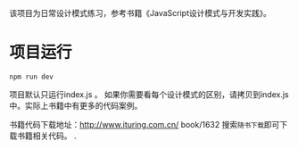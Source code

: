 该项目为日常设计模式练习，参考书籍《JavaScript设计模式与开发实践》。


# 项目运行
```
npm run dev
```

项目默认只运行index.js 。 如果你需要看每个设计模式的区别，请拷贝到index.js中。实际上书籍中有更多的代码案例。

书籍代码下载地址：http://www.ituring.com.cn/
book/1632 
搜索`随书下载`即可下载书籍相关代码。 .
